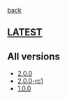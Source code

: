 [back](index)
## [LATEST](ver/2.0.0/openapi-static.html)
## All versions
* [2.0.0](ver/2.0.0/openapi-static.html)
* [2.0.0-rc1](ver/2.0.0-rc1/openapi-static.html)
* [1.0.0](ver/1.0.0/openapi-static.html)
